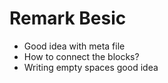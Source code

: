 # Remark Besic

* Good idea with meta file
* How to connect the blocks?
* Writing empty spaces good idea

